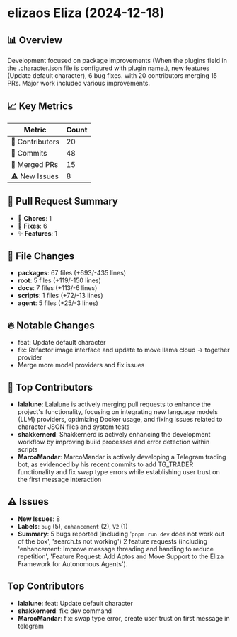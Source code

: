 # elizaos Eliza (2024-12-18)
    
## 📊 Overview
Development focused on package improvements (When the plugins field in the .character.json file is configured with plugin name.), new features (Update default character), 6 bug fixes. with 20 contributors merging 15 PRs. Major work included various improvements.

## 📈 Key Metrics
| Metric | Count |
|---------|--------|
| 👥 Contributors | 20 |
| 📝 Commits | 48 |
| 🔄 Merged PRs | 15 |
| ⚠️ New Issues | 8 |

## 🔄 Pull Request Summary
- 🧹 **Chores**: 1
- 🐛 **Fixes**: 6
- ✨ **Features**: 1

## 📁 File Changes
- **packages**: 67 files (+693/-435 lines)
- **root**: 5 files (+119/-150 lines)
- **docs**: 7 files (+113/-6 lines)
- **scripts**: 1 files (+72/-13 lines)
- **agent**: 5 files (+25/-3 lines)

## 🔥 Notable Changes
- feat: Update default character
- fix: Refactor image interface and update to move llama cloud -> together provider
- Merge more model providers and fix issues

## 👥 Top Contributors
- **lalalune**: Lalalune is actively merging pull requests to enhance the project's functionality, focusing on integrating new language models (LLM) providers, optimizing Docker usage, and fixing issues related to character JSON files and system tests
- **shakkernerd**: Shakkernerd is actively enhancing the development workflow by improving build processes and error detection within scripts
- **MarcoMandar**: MarcoMandar is actively developing a Telegram trading bot, as evidenced by his recent commits to add TG_TRADER functionality and fix swap type errors while establishing user trust on the first message interaction

## ⚠️ Issues
- **New Issues**: 8
- **Labels**: `bug` (5), `enhancement` (2), `V2` (1)
- **Summary**: 5 bugs reported (including '`pnpm run dev` does not work out of the box', 'search.ts not working') 2 feature requests (including 'enhancement: Improve message threading and handling to reduce repetition', 'Feature Request: Add Aptos and Move Support to the Eliza Framework for Autonomous Agents').

## Top Contributors
- **lalalune**: feat: Update default character
- **shakkernerd**: fix: dev command
- **MarcoMandar**: fix: swap type error, create user trust on first message in telegram
